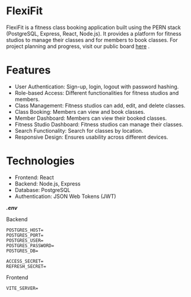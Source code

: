 # FlexiFit
FlexiFit is a fitness class booking application built using the PERN stack (PostgreSQL, Express, React, Node.js). It provides a platform for fitness studios to manage their classes and for members to book classes.
For project planning and progress, visit our public board [here](https://trello.com/b/EW2R5gGr/project-4) .

# Features
* User Authentication: Sign-up, login, logout with password hashing.
* Role-based Access: Different functionalities for fitness studios and members.
* Class Management: Fitness studios can add, edit, and delete classes.
* Class Booking: Members can view and book classes.
* Member Dashboard: Members can view their booked classes.
* Fitness Studio Dashboard: Fitness studios can manage their classes.
* Search Functionality: Search for classes by location.
* Responsive Design: Ensures usability across different devices.


# Technologies
* Frontend: React
* Backend: Node.js, Express
* Database: PostgreSQL
* Authentication: JSON Web Tokens (JWT)



***.env***

Backend

```
POSTGRES_HOST=
POSTGRES_PORT=
POSTGRES_USER=
POSTGRES_PASSWORD=
POSTGRES_DB=

ACCESS_SECRET=
REFRESH_SECRET=
```

Frontend
```
VITE_SERVER=
```
